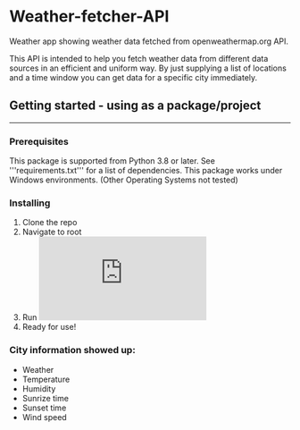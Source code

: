 # Weather-fetcher-API

Weather app showing weather data fetched from openweathermap.org API.

This API is intended to help you fetch weather data from different data sources in an efficient and uniform way. By just supplying a list of locations and a time window you can get data for a specific city immediately.

## Getting started - using as a package/project
---

### Prerequisites
This package is supported from Python 3.8 or later. See '''requirements.txt''' for a list of dependencies. This package works under Windows environments. (Other Operating Systems not tested)

### Installing

1. Clone the repo
2. Navigate to root
3. Run ![main file](https://github.com/Kate-Pol/Weather-fetcher-API/blob/main/main.py)
4. Ready for use!

### City information showed up: 

- Weather
- Temperature
- Humidity
- Sunrize time
- Sunset time
- Wind speed
